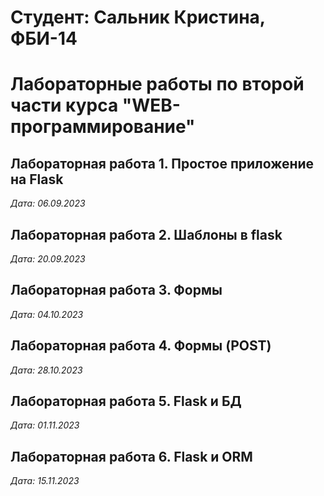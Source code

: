 # Студент: Сальник Кристина, ФБИ-14

# Лабораторные работы по второй части курса "WEB-программирование"

## Лабораторная работа 1. Простое приложение на Flask

*Дата: 06.09.2023*

## Лабораторная работа 2. Шаблоны в flask

*Дата: 20.09.2023*

## Лабораторная работа 3. Формы
*Дата: 04.10.2023*

## Лабораторная работа 4. Формы (POST)
*Дата: 28.10.2023*

## Лабораторная работа 5. Flask и БД
*Дата: 01.11.2023*

## Лабораторная работа 6. Flask и ORM
*Дата: 15.11.2023*
